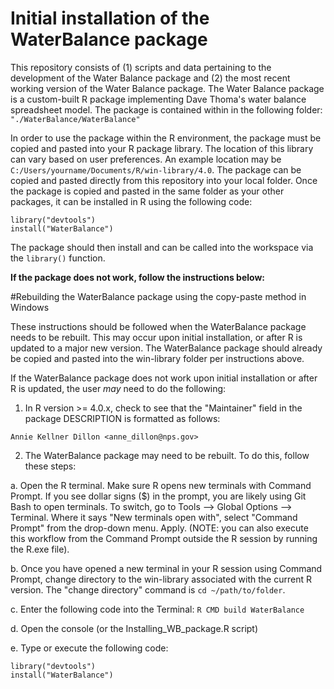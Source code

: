 # Initial installation of the WaterBalance package

This repository consists of (1) scripts and data pertaining to the development of the Water Balance package and (2) the most recent working version of the Water Balance package. The Water Balance package is a custom-built R package implementing Dave Thoma's water balance spreadsheet model. The package is contained within in the following folder: `"./WaterBalance/WaterBalance"`

In order to use the package within the R environment, the package must be copied and pasted into your R package library. The location of this library can vary based on user preferences. An example location may be `C:/Users/yourname/Documents/R/win-library/4.0`. The package can be copied and pasted directly from this repository into your local folder. Once the package is copied and pasted in the same folder as your other packages, it can be installed in R using the following code:

```
library("devtools")
install("WaterBalance")
```

The package should then install and can be called into the workspace via the `library()` function. 

**If the package does not work, follow the instructions below:**


#Rebuilding the WaterBalance package using the copy-paste method in Windows 

These instructions should be followed when the WaterBalance package needs to be rebuilt. This may occur upon initial installation, or after R is updated to a major new version. The WaterBalance package should already be copied and pasted into the win-library folder per instructions above. 


If the WaterBalance package does not work upon initial installation or after R is updated, the user *may* need to do the following:

1. In R version >= 4.0.x, check to see that the "Maintainer" field in the package DESCRIPTION is formatted as follows:

```Annie Kellner Dillon <anne_dillon@nps.gov>```

2. The WaterBalance package may need to be rebuilt. To do this, follow these steps:

a. Open the R terminal. Make sure R opens new terminals with Command Prompt. If you see dollar signs ($) in the prompt, you are likely using Git Bash to open terminals. To switch, go to Tools --> Global Options --> Terminal. Where it says "New terminals open with", select "Command Prompt" from the drop-down menu. Apply. (NOTE: you can also execute this workflow from the Command Prompt outside the R session by running the R.exe file). 

b. Once you have opened a new terminal in your R session using Command Prompt, change directory to the win-library associated with the current R version. 
The "change directory" command is ```cd ~/path/to/folder```.

c. Enter the following code into the Terminal: ```R CMD build WaterBalance```

d. Open the console (or the Installing_WB_package.R script)

e. Type or execute the following code: 
```
library("devtools")
install("WaterBalance")
```
